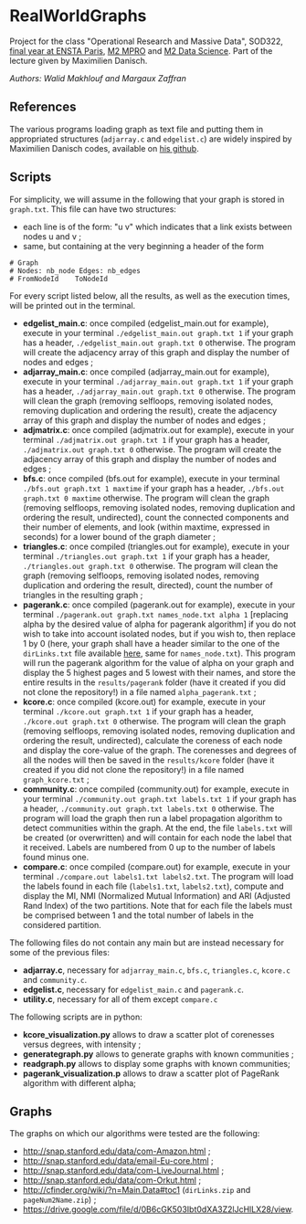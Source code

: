 # RealWorldGraphs

Project for the class "Operational Research and Massive Data", SOD322, [final year  at ENSTA Paris](https://perso.ensta-paris.fr/~pcarpent/SOD/), [M2 MPRO](https://uma.ensta-paris.fr/mpro/) and [M2 Data Science](https://datascience-x-master-paris-saclay.fr/). Part of the lecture given by Maximilien Danisch.

_Authors: Walid Makhlouf and Margaux Zaffran_

## References

The various programs loading graph as text file and putting them in appropriated structures (```adjarray.c``` and ```edgelist.c```) are widely inspired by Maximilien Danisch codes, available on [his github](https://github.com/maxdan94/LoadGraph).

## Scripts

For simplicity, we will assume in the following that your graph is stored in ```graph.txt```. This file can have two structures:
- each line is of the form: "u v" which indicates that a link exists between nodes u and v ;
- same, but containing at the very beginning a header of the form
```# Undirected graph: ../graph.txt
# Graph
# Nodes: nb_node Edges: nb_edges
# FromNodeId	ToNodeId
```

For every script listed below, all the results, as well as the execution times, will be printed out in the terminal.

- **edgelist_main.c**: once compiled (edgelist_main.out for example), execute in your terminal ```./edgelist_main.out graph.txt 1``` if your graph has a header, ```./edgelist_main.out graph.txt 0``` otherwise. The program will create the adjacency array of this graph and display the number of nodes and edges ;
- **adjarray_main.c**: once compiled (adjarray_main.out for example), execute in your terminal ```./adjarray_main.out graph.txt 1``` if your graph has a header, ```./adjarray_main.out graph.txt 0``` otherwise. The program will clean the graph (removing selfloops, removing isolated nodes, removing duplication and ordering the result), create the adjacency array of this graph and display the number of nodes and edges ;
- **adjmatrix.c**: once compiled (adjmatrix.out for example), execute in your terminal ```./adjmatrix.out graph.txt 1``` if your graph has a header, ```./adjmatrix.out graph.txt 0``` otherwise. The program will create the adjacency array of this graph and display the number of nodes and edges ;
- **bfs.c**: once compiled (bfs.out for example), execute in your terminal ```./bfs.out graph.txt 1 maxtime``` if your graph has a header, ```./bfs.out graph.txt 0 maxtime``` otherwise. The program will clean the graph (removing selfloops, removing isolated nodes, removing duplication and ordering the result, undirected), count the connected components and their number of elements, and look (within maxtime, expressed in seconds) for a lower bound of the graph diameter  ;
- **triangles.c**: once compiled (triangles.out for example), execute in your terminal ```./triangles.out graph.txt 1``` if your graph has a header, ```./triangles.out graph.txt 0``` otherwise. The program will clean the graph (removing selfloops, removing isolated nodes, removing duplication and ordering the result, directed), count the number of triangles in the resulting graph ;
- **pagerank.c**: once compiled (pagerank.out for example), execute in your terminal ```./pagerank.out graph.txt names_node.txt alpha 1``` [replacing alpha by the desired value of alpha for pagerank algorithm] if you do not wish to take into account isolated nodes, but if you wish to, then replace 1 by 0 (here, your graph shall have a header similar to the one of the ```dirLinks.txt``` file available [here](http://cfinder.org/wiki/?n=Main.Data#toc1 ), same for ```names_node.txt```). This program will run the pagerank algorithm for the value of alpha on your graph and display the 5 highest pages and 5 lowest with their names, and store the entire results in the ```results/pagerank``` folder (have it created if you did not clone the repository!) in a file named ```alpha_pagerank.txt``` ;
- **kcore.c**: once compiled (kcore.out) for example, execute in your terminal ```./kcore.out graph.txt 1``` if your graph has a header, ```./kcore.out graph.txt 0``` otherwise. The program will clean the graph (removing selfloops, removing isolated nodes, removing duplication and ordering the result, undirected), calculate the coreness of each node and display the core-value of the graph. The corenesses and degrees of all the nodes will then be saved in the ```results/kcore``` folder (have it created if you did not clone the repository!) in a file named ```graph_kcore.txt``` ;
- **community.c**: once compiled (community.out) for example, execute in your terminal ```./community.out graph.txt labels.txt 1``` if your graph has a header, ```./community.out graph.txt labels.txt 0``` otherwise. The program will load the graph then run a label propagation algorithm to detect communities within the graph. At the end, the file ```labels.txt``` will be created (or overwritten) and will contain for each node the label that it received. Labels are numbered from 0 up to the number of labels found minus one.
- **compare.c**: once compiled (compare.out) for example, execute in your terminal ```./compare.out labels1.txt labels2.txt```. The program will load the labels found in each file (```labels1.txt```, ```labels2.txt```), compute and display the MI, NMI (Normalized Mutual Information) and ARI (Adjusted Rand Index) of the two partitions. Note that for each file the labels must be comprised between 1 and the total number of labels in the considered partition. 

The following files do not contain any main but are instead necessary for some of the previous files:
- **adjarray.c**, necessary for ```adjarray_main.c```, ```bfs.c```, ```triangles.c```, ```kcore.c``` and ```community.c```.
- **edgelist.c**, necessary for ```edgelist_main.c``` and ```pagerank.c```.
- **utility.c**, necessary for all of them except ```compare.c```

The following scripts are in python:
- **kcore_visualization.py** allows to draw a scatter plot of corenesses versus degrees, with intensity ;
- **generategraph.py** allows to generate graphs with known communities ;
- **readgraph.py** allows to display some graphs with known communities;
- **pagerank_visualization.p** allows to draw a scatter plot of PageRank algorithm with different alpha;

## Graphs

The graphs on which our algorithms were tested are the following:
- http://snap.stanford.edu/data/com-Amazon.html ;
- http://snap.stanford.edu/data/email-Eu-core.html ;
- http://snap.stanford.edu/data/com-LiveJournal.html ;
- http://snap.stanford.edu/data/com-Orkut.html ;
- http://cfinder.org/wiki/?n=Main.Data#toc1 (```dirLinks.zip``` and ```pageNum2Name.zip```) ;
- https://drive.google.com/file/d/0B6cGK503Ibt0dXA3Z2lJcHlLX28/view.
